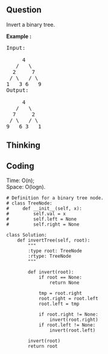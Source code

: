 ## Question
Invert a binary tree.

**Example :**
<pre>
Input:

     4
   /   \
  2     7
 / \   / \
1   3 6   9
Output:

     4
   /   \
  7     2
 / \   / \
9   6 3   1
</pre>

## Thinking


## Coding
Time: O(n);  </br>
Space: O(logn).
```python3
# Definition for a binary tree node.
# class TreeNode:
#     def __init__(self, x):
#         self.val = x
#         self.left = None
#         self.right = None

class Solution:
    def invertTree(self, root):
        """
        :type root: TreeNode
        :rtype: TreeNode
        """
        
        def invert(root):
            if root == None:
                return None
            
            tmp = root.right
            root.right = root.left
            root.left = tmp
            
            if root.right != None:
                invert(root.right)
            if root.left != None:
                invert(root.left)
            
        invert(root)
        return root
```
